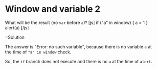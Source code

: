 
# Window and variable 2 

What will be the result (no `var` before `a`)?
[js]
if ("a" in window) {
    a = 1
}
alert(a)
[/js]


=Solution

The answer is "Error: no such variable", because there is no variable `a` at the time of `"a" in window` check.

So, the `if` branch does not execute and there is no `a` at the time of `alert`.



